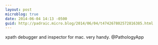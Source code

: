 ```yaml
---
layout: post
microblog: true
date: 2014-06-04 14:13 -0500
guid: http://padraic.micro.blog/2014/06/04/t474267802572816385.html
---
```

xpath debugger and inspector for mac. very handy. @PathologyApp

